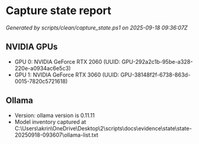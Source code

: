 ﻿# Capture state report

*Generated by scripts/clean/capture_state.ps1 on 2025-09-18 09:36:07Z*

## NVIDIA GPUs

- GPU 0: NVIDIA GeForce RTX 2060 (UUID: GPU-292a2c1b-95be-a328-220e-a0934ac6e5c3)
- GPU 1: NVIDIA GeForce RTX 3060 (UUID: GPU-38148f2f-6738-863d-0015-7820c5721618)

## Ollama

- Version: ollama version is 0.11.11
- Model inventory captured at C:\Users\akrin\OneDrive\Desktop\2\scripts\docs\evidence\state\state-20250918-093607\ollama-list.txt

